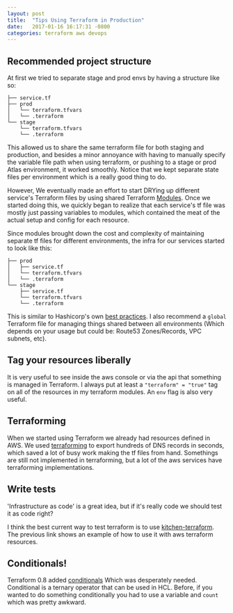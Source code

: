 ```yaml
---
layout: post
title:  "Tips Using Terraform in Production"
date:   2017-01-16 16:17:31 -0800
categories: terraform aws devops
---
```


## Recommended project structure

At first we tried to separate stage and prod envs by having a structure like so:
```
├── service.tf
├── prod
│   └── terraform.tfvars
│   └── .terraform
└── stage
    └── terraform.tfvars
    └── .terraform
```

This allowed us to share the same terraform file for both staging and production, and besides a minor annoyance with having to manually specify the variable file path when using terraform, or pushing to a stage or prod Atlas environment, it worked smoothly. Notice that we kept separate state files per environment which is a really good thing to do.

However, We eventually made an effort to start DRYing up different service's Terraform files by using shared Terraform [Modules](https://www.terraform.io/docs/modules/index.html).
Once we started doing this, we quickly began to realize that each service's tf file was mostly just passing variables to modules, which contained the meat of the actual setup and config for each resource.

Since modules brought down the cost and complexity of maintaining separate tf files for different environments, the infra for our services started to look like this:
```
├── prod
│   ├── service.tf
│   └── terraform.tfvars
│   └── .terraform
└── stage
    ├── service.tf
    └── terraform.tfvars
    └── .terraform
```
This is similar to Hashicorp's own [best practices](https://github.com/hashicorp/best-practices/tree/master/terraform/providers/aws). I also recommend a `global` Terraform file for managing things shared between all environments (Which depends on your usage but could be: Route53 Zones/Records, VPC subnets, etc).

## Tag your resources liberally

It is very useful to see inside the aws console or via the api that something is managed in Terraform.
I always put at least a `"terraform" = "true"` tag on all of the resources in my terraform modules. An `env` flag is also very useful.

## Terraforming

When we started using Terraform we already had resources defined in AWS. We used [terraforming](https://github.com/dtan4/terraforming) to export hundreds of DNS records in seconds, which saved a lot of busy work making the tf files from hand. Somethings are still not implemented in terraforming, but a lot of the aws services have terraforming implementations.

## Write tests

'Infrastructure as code' is a great idea, but if it's really code we should test it as code right?

I think the best current way to test terraform is to use [kitchen-terraform](https://github.com/newcontext-oss/kitchen-terraform/blob/master/examples/aws_provider/getting_started.md). The previous link shows an example of how to use it with aws terraform resources.

## Conditionals!

Terraform 0.8 added [conditionals](https://www.terraform.io/docs/configuration/interpolation.html#conditionals) Which was desperately needed.
Conditional is a ternary operator that can be used in HCL. Before, if you wanted to do something conditionally you had to use a variable and `count` which was pretty awkward.
